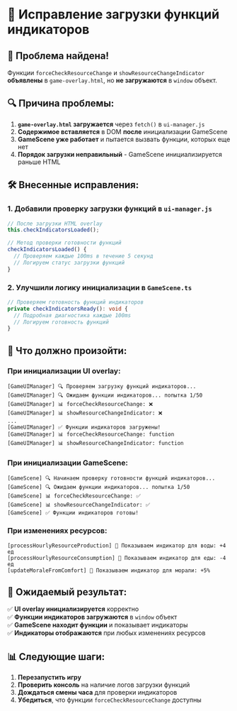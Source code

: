# 🔧 Исправление загрузки функций индикаторов

## 🚨 **Проблема найдена!**

Функции `forceCheckResourceChange` и `showResourceChangeIndicator` **объявлены** в `game-overlay.html`, но **не загружаются** в `window` объект.

## 🔍 **Причина проблемы:**

1. **`game-overlay.html` загружается** через `fetch()` в `ui-manager.js`
2. **Содержимое вставляется** в DOM **после** инициализации GameScene
3. **GameScene уже работает** и пытается вызвать функции, которых еще нет
4. **Порядок загрузки неправильный** - GameScene инициализируется раньше HTML

## 🛠️ **Внесенные исправления:**

### 1. **Добавили проверку загрузки функций** в `ui-manager.js`
```javascript
// После загрузки HTML overlay
this.checkIndicatorsLoaded();

// Метод проверки готовности функций
checkIndicatorsLoaded() {
  // Проверяем каждые 100ms в течение 5 секунд
  // Логируем статус загрузки функций
}
```

### 2. **Улучшили логику инициализации** в `GameScene.ts`
```typescript
// Проверяем готовность функций индикаторов
private checkIndicatorsReady(): void {
  // Подробная диагностика каждые 100ms
  // Логируем готовность функций
}
```

## 🧪 **Что должно произойти:**

### **При инициализации UI overlay:**
```
[GameUIManager] 🔍 Проверяем загрузку функций индикаторов...
[GameUIManager] 🔍 Ожидаем функции индикаторов... попытка 1/50
[GameUIManager] 📊 forceCheckResourceChange: ❌
[GameUIManager] 📊 showResourceChangeIndicator: ❌
...
[GameUIManager] ✅ Функции индикаторов загружены!
[GameUIManager] 📊 forceCheckResourceChange: function
[GameUIManager] 📊 showResourceChangeIndicator: function
```

### **При инициализации GameScene:**
```
[GameScene] 🔍 Начинаем проверку готовности функций индикаторов...
[GameScene] 🔍 Ожидаем функции индикаторов... попытка 1/50
[GameScene] 📊 forceCheckResourceChange: ✅
[GameScene] 📊 showResourceChangeIndicator: ✅
[GameScene] ✅ Функции индикаторов готовы!
```

### **При изменениях ресурсов:**
```
[processHourlyResourceProduction] 🎯 Показываем индикатор для воды: +4 ед
[processHourlyResourceConsumption] 🎯 Показываем индикатор для еды: -4 ед
[updateMoraleFromComfort] 🎯 Показываем индикатор для морали: +5%
```

## 🚀 **Ожидаемый результат:**

✅ **UI overlay инициализируется** корректно  
✅ **Функции индикаторов загружаются** в `window` объект  
✅ **GameScene находит функции** и показывает индикаторы  
✅ **Индикаторы отображаются** при любых изменениях ресурсов  

## 📊 **Следующие шаги:**

1. **Перезапустить игру**
2. **Проверить консоль** на наличие логов загрузки функций
3. **Дождаться смены часа** для проверки индикаторов
4. **Убедиться**, что функции `forceCheckResourceChange` доступны

